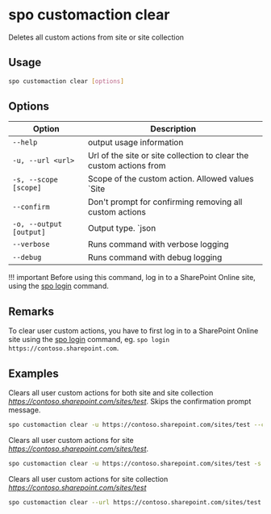 # spo customaction clear

Deletes all custom actions from site or site collection

## Usage

```sh
spo customaction clear [options]
```

## Options

Option|Description
------|-----------
`--help`|output usage information
`-u, --url <url>`|Url of the site or site collection to clear the custom actions from
`-s, --scope [scope]`|Scope of the custom action. Allowed values `Site|Web|All`. Default `All`
`--confirm`|Don't prompt for confirming removing all custom actions
`-o, --output [output]`|Output type. `json|text`. Default `text`
`--verbose`|Runs command with verbose logging
`--debug`|Runs command with debug logging

!!! important
    Before using this command, log in to a SharePoint Online site, using the [spo login](../login.md) command.

## Remarks

To clear user custom actions, you have to first log in to a SharePoint Online site using the
[spo login](../login.md) command, eg. `spo login https://contoso.sharepoint.com`.

## Examples

Clears all user custom actions for both site and site collection _https://contoso.sharepoint.com/sites/test_.
Skips the confirmation prompt message.

```sh
spo customaction clear -u https://contoso.sharepoint.com/sites/test --confirm
```

Clears all user custom actions for site _https://contoso.sharepoint.com/sites/test_. 

```sh
spo customaction clear -u https://contoso.sharepoint.com/sites/test -s Web
```

Clears all user custom actions for site collection _https://contoso.sharepoint.com/sites/test_

```sh
spo customaction clear --url https://contoso.sharepoint.com/sites/test --scope Site
```